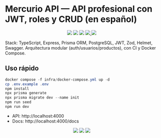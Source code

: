 # Mercurio API — API profesional con JWT, roles y CRUD (en español)

<p align="center">
  <img src="https://img.shields.io/badge/Node-%3E%3D18-brightgreen" />
  <img src="https://img.shields.io/badge/TypeScript-ready-3178C6" />
  <img src="https://img.shields.io/badge/License-MIT-blue" />
  <a href="https://github.com/MrAliencito/Mercurio-API/actions/workflows/ci.yml">
    <img src="https://github.com/MrAliencito/Mercurio-API/actions/workflows/ci.yml/badge.svg" />
  </a>
  <img src="https://img.shields.io/badge/DB-PostgreSQL-4169E1" />
</p>

Stack: TypeScript, Express, Prisma ORM, PostgreSQL, JWT, Zod, Helmet, Swagger.
Arquitectura modular (auth/usuarios/productos), con CI y Docker Compose.

## Uso rápido
```powershell
docker compose -f infra/docker-compose.yml up -d
cp .env.example .env
npm install
npx prisma generate
npx prisma migrate dev --name init
npm run seed
npm run dev
```
- API: http://localhost:4000
- Docs: http://localhost:4000/docs
<p align="center">
  <a href="https://github.com/MrAliencito/Mercurio-API/actions/workflows/ci.yml"><img src="https://github.com/MrAliencito/Mercurio-API/actions/workflows/ci.yml/badge.svg" /></a>
  <img src="https://img.shields.io/badge/Node-%3E%3D18-brightgreen" />
  <img src="https://img.shields.io/badge/License-MIT-blue" />
</p>
